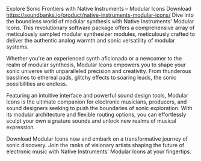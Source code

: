 Explore Sonic Frontiers with Native Instruments – Modular Icons Download https://soundbanks.io/product/native-instruments-modular-icons/ Dive into the boundless world of modular synthesis with Native Instruments' Modular Icons. This revolutionary software package offers a comprehensive array of meticulously sampled modular synthesizer modules, meticulously crafted to deliver the authentic analog warmth and sonic versatility of modular systems.

Whether you're an experienced synth aficionado or a newcomer to the realm of modular synthesis, Modular Icons empowers you to shape your sonic universe with unparalleled precision and creativity. From thunderous basslines to ethereal pads, glitchy effects to soaring leads, the sonic possibilities are endless.

Featuring an intuitive interface and powerful sound design tools, Modular Icons is the ultimate companion for electronic musicians, producers, and sound designers seeking to push the boundaries of sonic exploration. With its modular architecture and flexible routing options, you can effortlessly sculpt your own signature sounds and unlock new realms of musical expression.

Download Modular Icons now and embark on a transformative journey of sonic discovery. Join the ranks of visionary artists shaping the future of electronic music with Native Instruments' Modular Icons at your fingertips.
